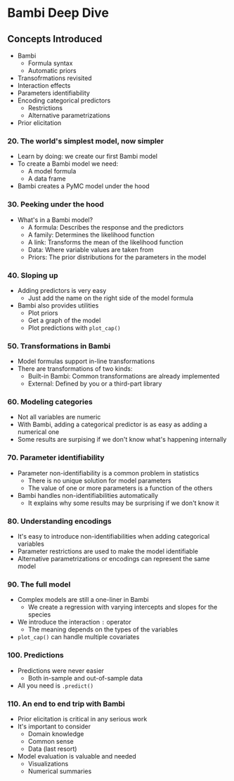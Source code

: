 # Bambi Deep Dive

## Concepts Introduced

- Bambi
    - Formula syntax
    - Automatic priors
- Transofrmations revisited
- Interaction effects
- Parameters identifiability
- Encoding categorical predictors
    - Restrictions 
    - Alternative parametrizations 
- Prior elicitation

### 20. The world's simplest model, now simpler

- Learn by doing: we create our first Bambi model
- To create a Bambi model we need:
    - A model formula
    - A data frame
- Bambi creates a PyMC model under the hood

### 30. Peeking under the hood

- What's in a Bambi model?
    - A formula: Describes the response and the predictors
    - A family: Determines the likelihood function
    - A link: Transforms the mean of the likelihood function
    - Data: Where variable values are taken from
    - Priors: The prior distributions for the parameters in the model

### 40. Sloping up

- Adding predictors is very easy
    - Just add the name on the right side of the model formula
- Bambi also provides utilities
    - Plot priors
    - Get a graph of the model
    - Plot predictions with `plot_cap()`

### 50. Transformations in Bambi

- Model formulas support in-line transformations
- There are transformations of two kinds:
    - Built-in Bambi: Common transformations are already implemented
    - External: Defined by you or a third-part library

### 60. Modeling categories

- Not all variables are numeric
- With Bambi, adding a categorical predictor is as easy as adding a numerical one
- Some results are surpising if we don't know what's happening internally

### 70. Parameter identifiability

- Parameter non-identifiability is a common problem in statistics
    - There is no unique solution for model parameters
    - The value of one or more parameters is a function of the others
- Bambi handles non-identifiabilities automatically
    - It explains why some results may be surprising if we don't know it

### 80. Understanding encodings

- It's easy to introduce non-identifiabilities when adding categorical variables
- Parameter restrictions are used to make the model identifiable
- Alternative parametrizations or encodings can represent the same model

### 90. The full model

- Complex models are still a one-liner in Bambi
    - We create a regression with varying intercepts and slopes for the species
- We introduce the interaction `:` operator
    - The meaning depends on the types of the variables
- `plot_cap()` can handle multiple covariates

### 100. Predictions

- Predictions were never easier
    - Both in-sample and out-of-sample data
- All you need is `.predict()`

### 110. An end to end trip with Bambi

- Prior elicitation is critical in any serious work
- It's important to consider
    - Domain knowledge
    - Common sense
    - Data (last resort)
- Model evaluation is valuable and needed
    - Visualizations
    - Numerical summaries